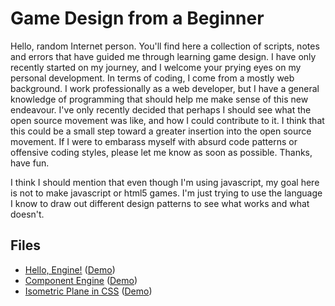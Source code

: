 # Game Design from a Beginner

Hello, random Internet person. You'll find here a collection of scripts, notes and errors that have guided me through learning game design. I have only recently started on my journey, and I welcome your prying eyes on my personal development. In terms of coding, I come from a mostly web background. I work professionally as a web developer, but I have a general knowledge of programming that should help me make sense of this new endeavour. I've only recently decided that perhaps I should see what the open source movement was like, and how I could contribute to it. I think that this could be a small step toward a greater insertion into the open source movement. If I were to embarass myself with absurd code patterns or offensive coding styles, please let me know as soon as possible. Thanks, have fun.

I think I should mention that even though I'm using javascript, my goal here is not to make javascript or html5 games. I'm just trying to use the language I know to draw out different design patterns to see what works and what doesn't.

## Files

* [Hello, Engine!](https://github.com/koganei/BeginnerGameDesign/blob/master/HelloEngine/helloengine.html "My First Engine!") ([Demo](http://rawgithub.com/koganei/BeginnerGameDesign/master/HelloEngine/helloengine.html))
* [Component Engine](https://github.com/koganei/BeginnerGameDesign/blob/master/ComponentEngine/componentengine.html "Design based on the Component Pattern") ([Demo](http://rawgithub.com/koganei/BeginnerGameDesign/master/ComponentEngine/componentengine.html))
* [Isometric Plane in CSS](https://github.com/koganei/BeginnerGameDesign/blob/master/IsometricPlane/isometricplane.html "The CSS for an isometric plane") ([Demo](http://rawgithub.com/koganei/BeginnerGameDesign/master/IsometricPlane/isometricplane.html))
